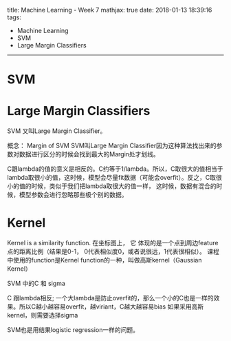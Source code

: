title: Machine Learning - Week 7
mathjax: true
date: 2018-01-13 18:39:16
tags:
- Machine Learning
- SVM
- Large Margin Classifiers
---


# SVM


# Large Margin Classifiers

SVM 又叫Large Margin Classifier。

概念：
Margin of SVM
SVM叫Large Margin Classifier因为这种算法找出来的参数对数据进行区分的时候会找到最大的Margin处才划线。

C跟lambda的值的意义是相反的。C约等于1/lambda。所以，C取很大的值相当于lambda取很小的值，这时候，模型会尽量fit数据（可能会overfit）。反之，C取很小的值的时候，类似于我们把lambda取很大的值一样， 这时候，数据有混合的时候，模型参数会进行忽略那些极个别的数据。


# Kernel


Kernel is a similarity function. 在坐标图上， 它 体现的是一个点到周边feature点的距离比例（结果是0-1， 0代表相似度0，或者说很远，1代表很相似）。
课程中使用的function是Kernel function的一种，叫做高斯kernel（Gaussian Kernel）


SVM 中的C 和 sigma

C 跟lambda相反; 一个大lambda是防止overfit的，那么一个小的C也是一样的效果。所以C越小越容易overfit，越viriant，C越大越容易bias
如果采用高斯kernel，则需要选择sigma

SVM也是用结果logistic regression一样的问题。
